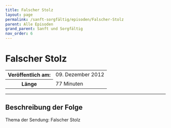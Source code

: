 ```yaml
---
title: Falscher Stolz
layout: page
permalink: /sanft-sorgfältig/episoden/Falscher-Stolz
parent: Alle Episoden
grand_parent: Sanft und Sorgfältig
nav_order: 6
---
```


# Falscher Stolz
<table class="resp-table dcf-table dcf-table-responsive dcf-table-bordered dcf-table-striped dcf-w-100%">
                    <tbody>
                        <tr>
                            <th scope="row">Veröffentlich am:</th>
                            <td data-label="Veröffentlich am:">09. Dezember 2012</td>
                        </tr>
                        <tr>
                            <th scope="row">Länge </th>
                            <td data-label="Länge ">77 Minuten</td>
                        </tr></tbody>
                </table>

***

## Beschreibung der Folge

<div>
Thema der Sendung: Falscher Stolz  
</div>

